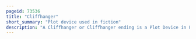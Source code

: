 ```yaml
---
pageid: 73536
title: "Cliffhanger"
short_summary: "Plot device used in fiction"
description: "A Cliffhanger or Cliffhanger ending is a Plot Device in Fiction which features a main Character in a precarious or difficult Dilemma or confronted with a shocking Revelation at the End of an Episode or a Film of serialized Fiction. A Cliffhanger is hoped to encourage the Audience to return to see how the Characters resolve the Dilemma."
---
```

